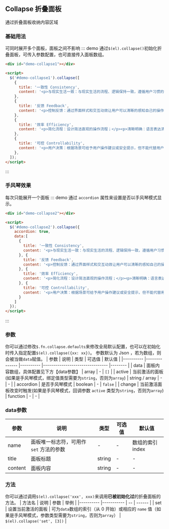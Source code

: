 ## Collapse 折叠面板
通过折叠面板收纳内容区域

### 基础用法
可同时展开多个面板，面板之间不影响
::: demo 通过`$(el).collapse()`初始化折叠面板，可传入参数配置，也可直接传入面板数组。

```html
<div id="demo-collapse1"></div>

<script>
  $('#demo-collapse1').collapse([
    {
      title: '一致性 Consistency',
      content: '<p>与现实生活一致：与现实生活的流程、逻辑保持一致，遵循用户习惯的语言和概念；</p><p>在界面中一致：所有的元素和结构需保持一致，比如：设计样式、图标和文本、元素的位置等。</p>'
    },
    {
      title: '反馈 Feedback',
      content: '<p>控制反馈：通过界面样式和交互动效让用户可以清晰的感知自己的操作；</p><p>页面反馈：操作后，通过页面元素的变化清晰地展现当前状态。</p>'
    },
    {
      title: '效率 Efficiency',
      content: '<p>简化流程：设计简洁直观的操作流程；</p><p>清晰明确：语言表达清晰且表意明确，让用户快速理解进而作出决策；</p><p>帮助用户识别：界面简单直白，让用户快速识别而非回忆，减少用户记忆负担。</p>'
    },
    {
      title: '可控 Controllability',
      content: '<p>用户决策：根据场景可给予用户操作建议或安全提示，但不能代替用户进行决策；</p><p>结果可控：用户可以自由的进行操作，包括撤销、回退和终止当前操作等。</p>'
    },
  ]);
</script>
```
:::

### 手风琴效果
每次只能展开一个面板
::: demo 通过 `accordion` 属性来设置是否以手风琴模式显示。

```html
<div id="demo-collapse2"></div>

<script>
  $('#demo-collapse2').collapse({
    accordion: true,
    data:[
      {
        title: '一致性 Consistency',
        content: '<p>与现实生活一致：与现实生活的流程、逻辑保持一致，遵循用户习惯的语言和概念；</p><p>在界面中一致：所有的元素和结构需保持一致，比如：设计样式、图标和文本、元素的位置等。</p>'
      }, {
        title: '反馈 Feedback',
        content: '<p>控制反馈：通过界面样式和交互动效让用户可以清晰的感知自己的操作；</p><p>页面反馈：操作后，通过页面元素的变化清晰地展现当前状态。</p>'
      }, {
        title: '效率 Efficiency',
        content: '<p>简化流程：设计简洁直观的操作流程；</p><p>清晰明确：语言表达清晰且表意明确，让用户快速理解进而作出决策；</p><p>帮助用户识别：界面简单直白，让用户快速识别而非回忆，减少用户记忆负担。</p>'
      }, {
        title: '可控 Controllability',
        content: '<p>用户决策：根据场景可给予用户操作建议或安全提示，但不能代替用户进行决策；</p><p>结果可控：用户可以自由的进行操作，包括撤销、回退和终止当前操作等。</p>'
      }
    ] 
  });
</script>
```
:::

### 参数
你可以通过修改`$.fn.collapse.defaults`来修改全局默认配置，也可以在初始化时传入指定配置`$(el).collapse({xx: xx})`。
参数默认为 Json ，若为数组，则会被当做`data`赋值。
| 参数      | 说明          | 类型      | 可选值                           | 默认值  |
|---------- |-------------- |---------- |--------------------------------  |-------- |
| data          | 面板内容数组，具体配置见下方【data参数】   | array  | - | `[]` |
| active | 当前激活的面板(如果是手风琴模式，绑定值类型需要为`string`，否则为`array`) | string / array | - | - |
| accordion | 是否手风琴模式 | boolean | - | `false` |
| change | 当前激活面板改变时触发(如果是手风琴模式，回调参数 `active` 类型为`string`，否则为`array`) | function | - | - |

### data参数
| 参数      | 说明          | 类型      | 可选值                           | 默认值  |
|---------- |-------------- |---------- |--------------------------------  |-------- |
| name | 面板唯一标志符，可用作 `set` 方法的参数 | - | - | 数组的索引index |
| title | 面板标题 | string | - | - |
| content | 面板内容 | string | - | - |

### 方法
你可以通过调用`$(el).collapse('xxx', xxx)`来调用**已被初始化过**的折叠面板的方法。
| 方法名     | 说明        | 参数 | 举例 |
|---------- |----------- |  --  | ------ |
| set  | 设置当前激活的面板 | 可为`data`数组的索引（从 0 开始）或相应的 `name` 值（如果是手风琴模式，参数类型需要为`string`，否则为`array`） | `$(el).collapse('set', [3])` |
